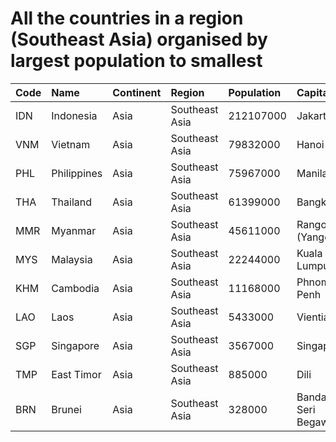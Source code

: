 # All the countries in a region (Southeast Asia) organised by largest population to smallest

| Code | Name | Continent | Region | Population | Capital |
| :--- | :--- | :--- | :--- | :--- | :--- |
|IDN|Indonesia|Asia|Southeast Asia|212107000|Jakarta|
|VNM|Vietnam|Asia|Southeast Asia|79832000|Hanoi|
|PHL|Philippines|Asia|Southeast Asia|75967000|Manila|
|THA|Thailand|Asia|Southeast Asia|61399000|Bangkok|
|MMR|Myanmar|Asia|Southeast Asia|45611000|Rangoon (Yangon)|
|MYS|Malaysia|Asia|Southeast Asia|22244000|Kuala Lumpur|
|KHM|Cambodia|Asia|Southeast Asia|11168000|Phnom Penh|
|LAO|Laos|Asia|Southeast Asia|5433000|Vientiane|
|SGP|Singapore|Asia|Southeast Asia|3567000|Singapore|
|TMP|East Timor|Asia|Southeast Asia|885000|Dili|
|BRN|Brunei|Asia|Southeast Asia|328000|Bandar Seri Begawan|
